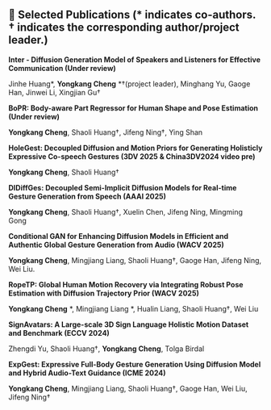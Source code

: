 ## 📝 Selected Publications (* indicates co-authors. † indicates the corresponding author/project leader.)

**Inter - Diffusion Generation Model of Speakers and Listeners for Effective Communication (Under review)**

Jinhe Huang*, **Yongkang Cheng** *†(project leader), Minghang Yu, Gaoge Han, Jinwei Li, Xingjian Gu†

**BoPR: Body-aware Part Regressor for Human Shape and Pose Estimation (Under review)**

**Yongkang Cheng**, Shaoli Huang†, Jifeng Ning†, Ying Shan

**HoleGest: Decoupled Diffusion and Motion Priors for Generating Holisticly Expressive Co-speech Gestures (3DV 2025 & China3DV2024 video pre)**

**Yongkang Cheng**, Shaoli Huang†

**DIDiffGes: Decoupled Semi-Implicit Diffusion Models for Real-time Gesture Generation from Speech (AAAI 2025)**

**Yongkang Cheng**, Shaoli Huang†, Xuelin Chen, Jifeng Ning, Mingming Gong

**Conditional GAN for Enhancing Diffusion Models in Efficient and Authentic Global Gesture Generation from Audio (WACV 2025)**

**Yongkang Cheng**, Mingjiang Liang, Shaoli Huang†, Gaoge Han, Jifeng Ning, Wei Liu.
          
**RopeTP: Global Human Motion Recovery via Integrating Robust Pose Estimation with Diffusion Trajectory Prior (WACV 2025)**

**Yongkang Cheng** *, Mingjiang Liang *, Hualin Liang, Shaoli Huang†, Wei Liu

**SignAvatars: A Large-scale 3D Sign Language Holistic Motion Dataset and Benchmark (ECCV 2024)**

Zhengdi Yu, Shaoli Huang†, **Yongkang Cheng**, Tolga Birdal

**ExpGest: Expressive Full-Body Gesture Generation Using Diffusion Model and Hybrid Audio-Text Guidance (ICME 2024)**

**Yongkang Cheng**, Mingjiang Liang, Shaoli Huang†, Gaoge Han, Wei Liu, Jifeng Ning†




<!--
<h2 id="publications" style="margin: 2px 0px -15px;">Publications</h2>

<div class="publications">
<ol class="bibliography">

{% for link in site.data.publications.main %}

<li>
<div class="pub-row">
  <div class="col-sm-3 abbr" style="position: relative;padding-right: 15px;padding-left: 15px;">
    {% if link.image %} 
    <img src="{{ link.image }}" class="teaser img-fluid z-depth-1" style="width=100;height=40%">
    {% if link.conference_short %} 
    <abbr class="badge">{{ link.conference_short }}</abbr>
    {% endif %}
    {% endif %}
  </div>
  <div class="col-sm-9" style="position: relative;padding-right: 15px;padding-left: 20px;">
      <div class="title"><a href="{{ link.pdf }}">{{ link.title }}</a></div>
      <div class="author">{{ link.authors }}</div>
      <div class="periodical"><em>{{ link.conference }}</em>
      </div>
    <div class="links">
      {% if link.pdf %} 
      <a href="{{ link.pdf }}" class="btn btn-sm z-depth-0" role="button" target="_blank" style="font-size:12px;">PDF</a>
      {% endif %}
      {% if link.code %} 
      <a href="{{ link.code }}" class="btn btn-sm z-depth-0" role="button" target="_blank" style="font-size:12px;">Code</a>
      {% endif %}
      {% if link.page %} 
      <a href="{{ link.page }}" class="btn btn-sm z-depth-0" role="button" target="_blank" style="font-size:12px;">Project Page</a>
      {% endif %}
      {% if link.bibtex %} 
      <a href="{{ link.bibtex }}" class="btn btn-sm z-depth-0" role="button" target="_blank" style="font-size:12px;">BibTex</a>
      {% endif %}
      {% if link.notes %} 
      <strong> <i style="color:#e74d3c">{{ link.notes }}</i></strong>
      {% endif %}
      {% if link.others %} 
      {{ link.others }}
      {% endif %}
    </div>
  </div>
</div>
</li>
<br>

{% endfor %}

</ol>
</div>

-->
